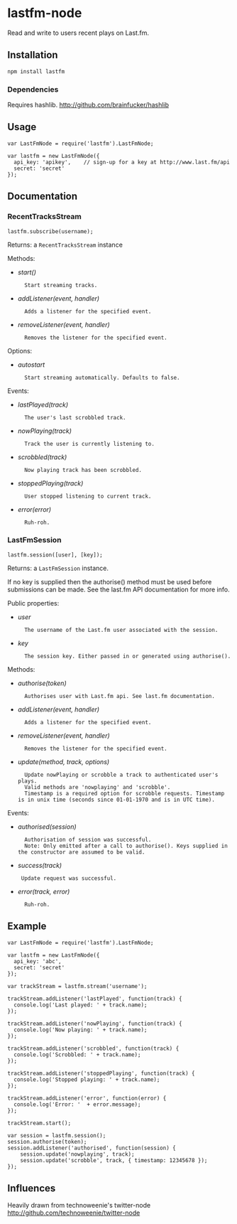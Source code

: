 # lastfm-node

Read and write to users recent plays on Last.fm.

## Installation

    npm install lastfm

### Dependencies

Requires hashlib. http://github.com/brainfucker/hashlib

## Usage

    var LastFmNode = require('lastfm').LastFmNode;
  
    var lastfm = new LastFmNode({
      api_key: 'apikey',    // sign-up for a key at http://www.last.fm/api
      secret: 'secret'
    });

## Documentation

### RecentTracksStream

    lastfm.subscribe(username);

Returns: a `RecentTracksStream` instance

Methods:

- *start()*

        Start streaming tracks.

- *addListener(event, handler)*

        Adds a listener for the specified event.

- *removeListener(event, handler)*

        Removes the listener for the specified event.

Options:

- *autostart*

        Start streaming automatically. Defaults to false.

Events:

- *lastPlayed(track)*

        The user's last scrobbled track.

- *nowPlaying(track)*

        Track the user is currently listening to.

- *scrobbled(track)*
        
        Now playing track has been scrobbled.

- *stoppedPlaying(track)*

        User stopped listening to current track.

- *error(error)*

        Ruh-roh.

### LastFmSession

    lastfm.session([user], [key]);

Returns: a `LastFmSession` instance.

If no key is supplied then the authorise() method must be used before submissions can be made. See the last.fm API documentation for more info.

Public properties:

- *user*

        The username of the Last.fm user associated with the session.

- *key*

        The session key. Either passed in or generated using authorise().

Methods:

- *authorise(token)*

        Authorises user with Last.fm api. See last.fm documentation.

- *addListener(event, handler)*

        Adds a listener for the specified event.

- *removeListener(event, handler)*

        Removes the listener for the specified event.

- *update(method, track, options)*

        Update nowPlaying or scrobble a track to authenticated user's plays.
        Valid methods are 'nowplaying' and 'scrobble'.
        Timestamp is a required option for scrobble requests. Timestamp is in unix time (seconds since 01-01-1970 and is in UTC time).

Events:

- *authorised(session)*

        Authorisation of session was successful.
        Note: Only emitted after a call to authorise(). Keys supplied in the constructor are assumed to be valid.

- *success(track)*

       Update request was successful. 

- *error(track, error)*

        Ruh-roh.


## Example

    var LastFmNode = require('lastfm').LastFmNode;
    
    var lastfm = new LastFmNode({
      api_key: 'abc',
      secret: 'secret'
    });

    var trackStream = lastfm.stream('username');
    
    trackStream.addListener('lastPlayed', function(track) {
      console.log('Last played: ' + track.name);
    });
    
    trackStream.addListener('nowPlaying', function(track) {
      console.log('Now playing: ' + track.name);
    });

    trackStream.addListener('scrobbled', function(track) {
      console.log('Scrobbled: ' + track.name);
    });

    trackStream.addListener('stoppedPlaying', function(track) {
      console.log('Stopped playing: ' + track.name);
    });

    trackStream.addListener('error', function(error) {
      console.log('Error: '  + error.message);
    });

    trackStream.start();

    var session = lastfm.session();
    session.authorise(token);
    session.addListener('authorised', function(session) {
        session.update('nowplaying', track);
        session.update('scrobble', track, { timestamp: 12345678 });
    });

## Influences

Heavily drawn from technoweenie's twitter-node  
http://github.com/technoweenie/twitter-node
